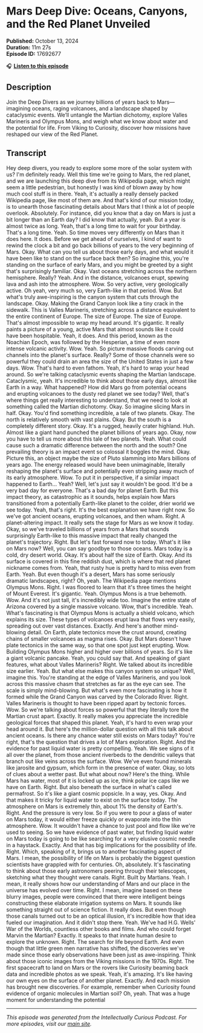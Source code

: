 # Mars Deep Dive: Oceans, Canyons, and the Red Planet Unveiled

**Published:** October 13, 2024  
**Duration:** 11m 27s  
**Episode ID:** 17692677

🎧 **[Listen to this episode](https://intellectuallycurious.buzzsprout.com/2529712/episodes/17692677-mars-deep-dive-oceans-canyons-and-the-red-planet-unveiled)**

## Description

Join the Deep Divers as we journey billions of years back to Mars—imagining oceans, raging volcanoes, and a landscape shaped by cataclysmic events. We’ll untangle the Martian dichotomy, explore Valles Marineris and Olympus Mons, and weigh what we know about water and the potential for life. From Viking to Curiosity, discover how missions have reshaped our view of the Red Planet.

## Transcript

Hey deep divers, you ready to explore some more of the solar system with us? I'm definitely ready. Well this time we're going to Mars, the red planet, and we are launching this deep dive from its Wikipedia page, which might seem a little pedestrian, but honestly I was kind of blown away by how much cool stuff is in there. Yeah, it's actually a really densely packed Wikipedia page, like most of them are. And that's kind of our mission today, is to unearth those fascinating details about Mars that I think a lot of people overlook. Absolutely. For instance, did you know that a day on Mars is just a bit longer than an Earth day? I did know that actually, yeah. But a year is almost twice as long. Yeah, that's a long time to wait for your birthday. That's a long time. Yeah. So time moves very differently on Mars than it does here. It does. Before we get ahead of ourselves, I kind of want to rewind the clock a bit and go back billions of years to the very beginning of Mars. Okay. What can you tell us about those early days, and what would it have been like to stand on the surface back then? So imagine this, you're standing on the surface of early Mars, and you might be greeted by a sight that's surprisingly familiar. Okay. Vast oceans stretching across the northern hemisphere. Really? Yeah. And in the distance, volcanoes erupt, spewing lava and ash into the atmosphere. Wow. So very active, very geologically active. Oh yeah, very much so, very Earth-like in that period. Wow. But what's truly awe-inspiring is the canyon system that cuts through the landscape. Okay. Making the Grand Canyon look like a tiny crack in the sidewalk. This is Valles Marineris, stretching across a distance equivalent to the entire continent of Europe. The size of Europe. The size of Europe. That's almost impossible to wrap my head around. It's gigantic. It really paints a picture of a young, active Mars that almost sounds like it could have been hospitable. Yeah, it does. And this period, known as the Noachian Epoch, was followed by the Hesperian, a time of even more intense volcanic activity. Wow. Yeah. So picture massive floods carving out channels into the planet's surface. Really? Some of those channels were so powerful they could drain an area the size of the United States in just a few days. Wow. That's hard to even fathom. Yeah, it's hard to wrap your head around. So we're talking cataclysmic events shaping the Martian landscape. Cataclysmic, yeah. It's incredible to think about those early days, almost like Earth in a way. What happened? How did Mars go from potential oceans and erupting volcanoes to the dusty red planet we see today? Well, that's where things get really interesting to understand, that we need to look at something called the Martian dichotomy. Okay. So imagine slicing Mars in half. Okay. You'd find something incredible, a tale of two planets. Okay. The north is relatively smooth with vast plains. Okay. But the south is a completely different story. Okay. It's a rugged, heavily crater highland. Huh. Almost like a giant hand punched the planet billions of years ago. Okay, now you have to tell us more about this tale of two planets. Yeah. What could cause such a dramatic difference between the north and the south? One prevailing theory is an impact event so colossal it boggles the mind. Okay. Picture this, an object maybe the size of Pluto slamming into Mars billions of years ago. The energy released would have been unimaginable, literally reshaping the planet's surface and potentially even stripping away much of its early atmosphere. Wow. To put it in perspective, if a similar impact happened to Earth... Yeah? Well, let's just say it wouldn't be good. It'd be a very bad day for everyone. That's a bad day for planet Earth. But this impact theory, as catastrophic as it sounds, helps explain how Mars transitioned from a potentially Earth-like planet to the colder, drier world we see today. Yeah, that's right. It's the best explanation we have right now. So we've got ancient oceans, erupting volcanoes, and then wham. Right. A planet-altering impact. It really sets the stage for Mars as we know it today. Okay, so we've traveled billions of years from a Mars that sounds surprisingly Earth-like to this massive impact that really changed the planet's trajectory. Right. But let's fast forward now to today. What's it like on Mars now? Well, you can say goodbye to those oceans. Mars today is a cold, dry desert world. Okay. It's about half the size of Earth. Okay. And its surface is covered in this fine reddish dust, which is where that red planet nickname comes from. Yeah, that rusty hue is pretty hard to miss even from Earth. Yeah. But even though it's a desert, Mars has some seriously dramatic landscapes, right? Oh, yeah. The Wikipedia page mentions Olympus Mons. Right. I was floored to learn that it's three times the height of Mount Everest. It's gigantic. Yeah. Olympus Mons is a true behemoth. Wow. And it's not just tall, it's incredibly wide too. Imagine the entire state of Arizona covered by a single massive volcano. Wow, that's incredible. Yeah. What's fascinating is that Olympus Mons is actually a shield volcano, which explains its size. These types of volcanoes erupt lava that flows very easily, spreading out over vast distances. Exactly. And here's another mind-blowing detail. On Earth, plate tectonics move the crust around, creating chains of smaller volcanoes as magma rises. Okay. But Mars doesn't have plate tectonics in the same way, so that one spot just kept erupting. Wow. Building Olympus Mons higher and higher over billions of years. So it's like a giant volcanic pancake. Yeah, you could say that. And speaking of giant features, what about Valles Marineris? Right. We talked about its incredible size earlier. Yeah. But what else makes this canyon system so unique? Well, imagine this. You're standing at the edge of Valles Marineris, and you look across this massive chasm that stretches as far as the eye can see. The scale is simply mind-blowing. But what's even more fascinating is how it formed while the Grand Canyon was carved by the Colorado River. Right. Valles Marineris is thought to have been ripped apart by tectonic forces. Wow. So we're talking about forces so powerful that they literally tore the Martian crust apart. Exactly. It really makes you appreciate the incredible geological forces that shaped this planet. Yeah, it's hard to even wrap your head around it. But here's the million-dollar question with all this talk about ancient oceans. Is there any chance water still exists on Mars today? You're right, that's the question that drives a lot of Mars exploration. Right. And the evidence for past liquid water is pretty compelling. Yeah. We see signs of it all over the planet, from those ancient riverbeds to the dendritic valleys that branch out like veins across the surface. Wow. We've even found minerals like jarosite and gypsum, which form in the presence of water. Okay, so lots of clues about a wetter past. But what about now? Here's the thing. While Mars has water, most of it is locked up as ice, think polar ice caps like we have on Earth. Right. But also beneath the surface in what's called permafrost. So it's like a giant cosmic popsicle. In a way, yes. Okay. And that makes it tricky for liquid water to exist on the surface today. The atmosphere on Mars is extremely thin, about 1% the density of Earth's. Right. And the pressure is very low. So if you were to pour a glass of water on Mars today, it would either freeze quickly or evaporate into the thin atmosphere. Wow. It wouldn't have a chance to just pool and flow like we're used to seeing. So we have evidence of past water, but finding liquid water on Mars today is going to be like searching for a very elusive cosmic needle in a haystack. Exactly. And that has big implications for the possibility of life. Right. Which, speaking of it, brings us to another fascinating aspect of Mars. I mean, the possibility of life on Mars is probably the biggest question scientists have grappled with for centuries. Oh, absolutely. It's fascinating to think about those early astronomers peering through their telescopes, sketching what they thought were canals. Right. Built by Martians. Yeah. I mean, it really shows how our understanding of Mars and our place in the universe has evolved over time. Right. I mean, imagine based on these blurry images, people were convinced that there were intelligent beings constructing these elaborate irrigation systems on Mars. It sounds like something straight out of science fiction. It really does. But even though those canals turned out to be an optical illusion, it's incredible how that idea fueled our imagination. And it didn't stop there. Yeah. We've had H.G. Wells' War of the Worlds, countless other books and films. And who could forget Marvin the Martian? Exactly. It speaks to that innate human desire to explore the unknown. Right. The search for life beyond Earth. And even though that little green men narrative has shifted, the discoveries we've made since those early observations have been just as awe-inspiring. Think about those iconic images from the Viking missions in the 1970s. Right. The first spacecraft to land on Mars or the rovers like Curiosity beaming back data and incredible photos as we speak. Yeah, it's amazing. It's like having our own eyes on the surface of another planet. Exactly. And each mission has brought new discoveries. For example, remember when Curiosity found evidence of organic molecules in Martian soil? Oh, yeah. That was a huge moment for understanding the potential

---
*This episode was generated from the Intellectually Curious Podcast. For more episodes, visit our [main site](https://intellectuallycurious.buzzsprout.com).*
